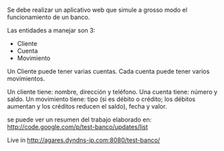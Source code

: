 Se debe realizar un aplicativo web que simule a grosso modo el funcionamiento de un banco.

Las entidades a manejar son 3:
  * Cliente
  * Cuenta
  * Movimiento

Un Cliente puede tener varias cuentas.
Cada cuenta puede tener varios movimientos.

Un cliente tiene: nombre, dirección y teléfono.
Una cuenta tiene: número y saldo.
Un movimiento tiene: tipo (si es débito o crédito; los débitos aumentan y los créditos reducen el saldo), fecha y valor.

se puede ver un resumen del trabajo elaborado en: http://code.google.com/p/test-banco/updates/list

Live in http://agares.dyndns-ip.com:8080/test-banco/